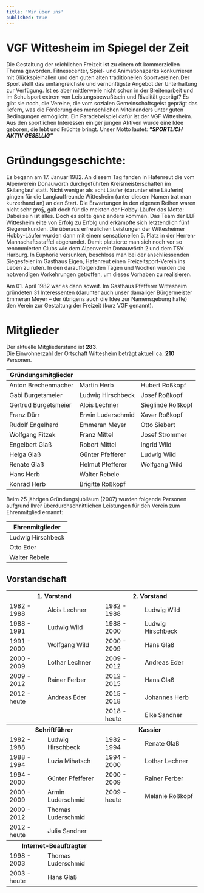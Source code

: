 ```yaml
---
title: 'Wir über uns'
published: true
---
```


# VGF Wittesheim im Spiegel der Zeit

Die Gestaltung der reichlichen Freizeit ist zu einem oft kommerziellen Thema geworden. Fitnesscenter, Spiel- und Animationsparks konkurrieren mit Glückspielhallen und den guten alten traditionellen Sportvereinen.Der Sport stellt das umfangreichste und vernünftigste Angebot der Unterhaltung zur Verfügung. Ist es aber mittlerweile nicht schon in der Breitenarbeit und im Schulsport extrem von Leistungsbewußtsein und Rivalität geprägt? Es gibt sie noch, die Vereine, die vom sozialen Gemeinschaftsgeist geprägt das liefern, was die Förderung des menschlichen Miteinanders unter guten Bedingungen ermöglicht. Ein Paradebeispiel dafür ist der VGF Wittesheim. Aus den sportlichen Interessen einiger jungen Aktiven wurde eine Idee geboren, die lebt und Früchte bringt. 
Unser Motto lautet: _**"SPORTLICH AKTIV GESELLIG"**_

# Gründungsgeschichte:

Es begann am 17. Januar 1982. An diesem Tag fanden in Hafenreut die vom Alpenverein Donauwörth durchgeführten Kreismeisterschaften im Skilanglauf statt. Nicht weniger als acht Läufer (darunter eine Läuferin) gingen für die Langlauffreunde Wittesheim (unter diesem Namen trat man kurzerhand an) an den Start. Die Erwartungen in den eigenen Reihen waren nicht sehr gro§, galt doch für die meisten der Hobby-Läufer das Motto: Dabei sein ist alles. Doch es sollte ganz anders kommen. Das Team der LLF Wittesheim eilte von Erfolg zu Erfolg und erkämpfte sich letztendlich fünf Siegerurkunden. Die überaus erfreulichen Leistungen der Wittesheimer Hobby-Läufer wurden dann mit einem sensationellen 5. Platz in der Herren-Mannschaftsstaffel abgerundet. Damit platzierte man sich noch vor so renommierten Clubs wie dem Alpenverein Donauwörth 2 und dem TSV Harburg. In Euphorie versunken, beschloss man bei der anschliessenden Siegesfeier im Gasthaus Eigen, Hafenreut einen Freizeitsport-Verein ins Leben zu rufen. In den darauffolgenden Tagen und Wochen wurden die notwendigen Vorkehrungen getroffen, um dieses Vorhaben zu realisieren.

Am 01. April 1982 war es dann soweit. Im Gasthaus Pfefferer Wittesheim gründeten 31 Interessenten (darunter auch unser damaliger Bürgermeister Emmeran Meyer – der übrigens auch die Idee zur Namensgebung hatte) den Verein zur Gestaltung der Freizeit (kurz VGF genannt).

# Mitglieder

Der aktuelle Mitgliederstand ist **283**.  
Die Einwohnerzahl der Ortschaft Wittesheim beträgt aktuell ca. **210** Personen.


| **Gründungsmitglieder**  |                    |                    |
|---                   |---                 |----                |	
|Anton Brechenmacher   | Martin Herb        |Hubert Roßkopf      |
|Gabi Burgetsmeier     | Ludwig Hirschbeck  |Josef Roßkopf       |
|Gertrud Burgetsmeier  | Alois Lechner      |Sieglinde Roßkopf   |
|Franz Dürr            | Erwin Luderschmid  |Xaver Roßkopf       |
|Rudolf Engelhard      | Emmeran Meyer      |Otto Siebert        |
|Wolfgang Fitzek       | Franz Mittel       |Josef Strommer      |
|Engelbert Glaß        | Robert Mittel      |Ingrid Wild         |
|Helga Glaß            | Günter Pfefferer   |Ludwig Wild         |
|Renate Glaß           | Helmut Pfefferer   |Wolfgang Wild       |
|Hans Herb             | Walter Rebele      |                    |
|Konrad Herb           | Brigitte Roßkopf   |                    |

Beim 25 jährigen Gründungsjubiläum (2007) wurden folgende Personen aufgrund Ihrer überdurchschnittlichen Leistungen
für den Verein zum Ehrenmitglied ernannt:

| **Ehrenmitglieder**      |  
|---                   |
|Ludwig Hirschbeck     |
|Otto Eder             |
|Walter Rebele         |


## Vorstandschaft
<table>
<tr><th colspan="2" width="50%">1. Vorstand       </th><th colspan="2"> 2. Vorstand                </th></tr>
<tr><td>1982 - 1988 </td><td>Alois Lechner        </td><td>1982 - 1988 </td><td>Ludwig Wild        </td></tr>         
<tr><td>1988 - 1991 </td><td>Ludwig Wild          </td><td>1988 - 2000 </td><td>Ludwig Hirschbeck  </td></tr>               
<tr><td>1991 - 2000 </td><td>Wolfgang Wild        </td><td>2000 - 2009 </td><td>Hans Glaß          </td></tr>       
<tr><td>2000 - 2009 </td><td>Lothar Lechner       </td><td>2009 - 2012 </td><td>Andreas Eder       </td></tr>          
<tr><td>2009 - 2012 </td><td>Rainer Ferber        </td><td>2012 - 2015 </td><td>Hans Glaß          </td></tr>       
<tr><td>2012 - heute</td><td>Andreas Eder         </td><td>2015 - 2018 </td><td>Johannes Herb      </td></tr>
<tr><td>            </td><td>                     </td><td>2018 - heute</td><td>Elke Sandner       </td></tr>
<tr><th colspan="2" width="50%"> Schriftführer    </th><th colspan="2"> Kassier                    </th></tr>
<tr><td>1982 - 1988  </td><td> Ludwig Hirschbeck  </td><td> 1982 - 1994  </td><td> Renate Glaß     </td></tr>
<tr><td>1988 - 1994  </td><td> Luzia Mihatsch     </td><td> 1994 - 2000  </td><td> Lothar Lechner  </td></tr>
<tr><td>1994 - 2000  </td><td> Günter Pfefferer   </td><td> 2000 - 2009  </td><td> Rainer Ferber   </td></tr>
<tr><td>2000 - 2009  </td><td> Armin Luderschmid  </td><td> 2009 - heute </td><td> Melanie Roßkopf </td></tr>
<tr><td>2009 - 2012  </td><td> Thomas Luderschmid </td></tr>
<tr><td>2012 - heute </td><td> Julia Sandner      </td></tr>
<tr><th colspan="2">Internet-Beauftragter         </th></tr>
<tr><td>1998 - 2003    </td><td>Thomas Luderschmid</td>
<tr><td>2003 - heute   </td><td>Hans Glaß         </td>
</table>
